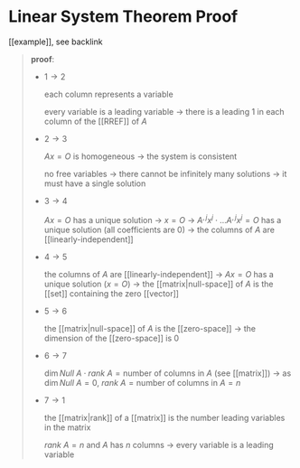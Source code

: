# Linear System Theorem Proof

[[example]], see backlink

> **proof**:
>
> - $1 \to 2$
>
>   each column represents a variable
>
>   every variable is a leading variable $\to$ there is a leading $1$ in each column of the [[RREF]] of $A$
>
> - $2 \to 3$
>
>   $Ax = O$ is homogeneous $\to$ the system is consistent
>
>   no free variables $\to$ there cannot be infinitely many solutions $\to$ it must have a single solution
>
> - $3 \to 4$
>
>   $Ax = O$ has a unique solution $\to$ $x = O$ $\to$ $A^{,j}x^j \cdot \dots A^{,j}x^j = O$ has a unique solution (all coefficients are $0$) $\to$ the columns of $A$ are [[linearly-independent]]
>
> - $4 \to 5$
>
>   the columns of $A$ are [[linearly-independent]] $\to$ $Ax = O$ has a unique solution ($x = O$) $\to$ the [[matrix|null-space]] of $A$ is the [[set]] containing the zero [[vector]]
>
> - $5 \to 6$
>
>   the [[matrix|null-space]] of $A$ is the [[zero-space]] $\to$ the dimension of the [[zero-space]] is $0$
>
> - $6 \to 7$
>
>   $\dim Null\ A \cdot rank\ A = \text{number of columns in } A$ (see [[matrix]]) $\to$ as $\dim Null\ A = 0$, $rank\ A = \text{number of columns in } A = n$
>
> - $7 \to 1$
>
>   the [[matrix|rank]] of a [[matrix]] is the number leading variables in the matrix
>
>   $rank\ A = n$ and $A$ has $n$ columns $\to$ every variable is a leading variable
